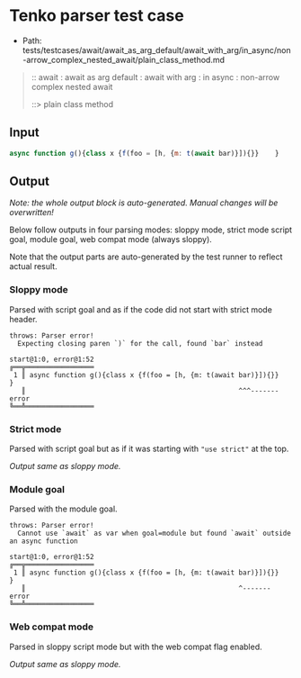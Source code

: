 # Tenko parser test case

- Path: tests/testcases/await/await_as_arg_default/await_with_arg/in_async/non-arrow_complex_nested_await/plain_class_method.md

> :: await : await as arg default : await with arg : in async : non-arrow complex nested await
>
> ::> plain class method

## Input

`````js
async function g(){class x {f(foo = [h, {m: t(await bar)}]){}}    }
`````

## Output

_Note: the whole output block is auto-generated. Manual changes will be overwritten!_

Below follow outputs in four parsing modes: sloppy mode, strict mode script goal, module goal, web compat mode (always sloppy).

Note that the output parts are auto-generated by the test runner to reflect actual result.

### Sloppy mode

Parsed with script goal and as if the code did not start with strict mode header.

`````
throws: Parser error!
  Expecting closing paren `)` for the call, found `bar` instead

start@1:0, error@1:52
╔══╦═════════════════
 1 ║ async function g(){class x {f(foo = [h, {m: t(await bar)}]){}}    }
   ║                                                     ^^^------- error
╚══╩═════════════════

`````

### Strict mode

Parsed with script goal but as if it was starting with `"use strict"` at the top.

_Output same as sloppy mode._

### Module goal

Parsed with the module goal.

`````
throws: Parser error!
  Cannot use `await` as var when goal=module but found `await` outside an async function

start@1:0, error@1:52
╔══╦═════════════════
 1 ║ async function g(){class x {f(foo = [h, {m: t(await bar)}]){}}    }
   ║                                                     ^------- error
╚══╩═════════════════

`````


### Web compat mode

Parsed in sloppy script mode but with the web compat flag enabled.

_Output same as sloppy mode._
